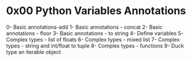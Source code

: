 # 0x00 Python Variables Annotations
0- Basic annotations-add
1- Basic annotations - concat
2- Basic annotations - floor
3- Basic annotations - to string
4- Define variables
5- Complex types - list of floats
6- Complex types - mixed list
7- Complex types - string and int/float to tuple
8- Complex types - functions
9- Duck type an iterable object


